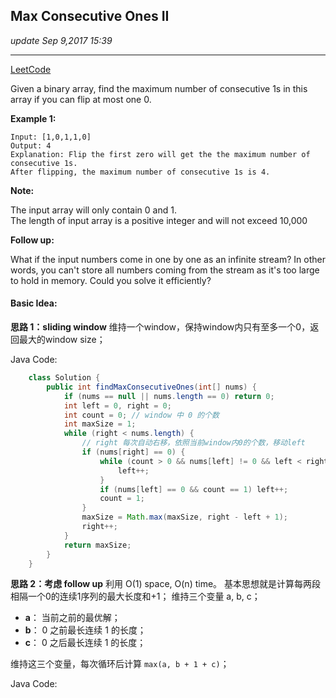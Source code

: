## Max Consecutive Ones II
_update Sep 9,2017  15:39_

---
[LeetCode](https://leetcode.com/problems/max-consecutive-ones-ii/description/)

Given a binary array, find the maximum number of consecutive 1s in this array if you can flip at most one 0.

**Example 1:**

    Input: [1,0,1,1,0]
    Output: 4
    Explanation: Flip the first zero will get the the maximum number of consecutive 1s.
    After flipping, the maximum number of consecutive 1s is 4.
**Note:**

The input array will only contain 0 and 1.  
The length of input array is a positive integer and will not exceed 10,000

**Follow up:**

What if the input numbers come in one by one as an infinite stream? In other words, you can't store all numbers coming from the stream as it's too large to hold in memory. Could you solve it efficiently?

#### Basic Idea:
**思路 1：sliding window**
维持一个window，保持window内只有至多一个0，返回最大的window size；

Java Code:
```java
    class Solution {
        public int findMaxConsecutiveOnes(int[] nums) {
            if (nums == null || nums.length == 0) return 0;
            int left = 0, right = 0;
            int count = 0; // window 中 0 的个数
            int maxSize = 1;
            while (right < nums.length) {
                // right 每次自动右移，依照当前window内0的个数，移动left
                if (nums[right] == 0) {
                    while (count > 0 && nums[left] != 0 && left < right) {
                        left++;
                    }
                    if (nums[left] == 0 && count == 1) left++;
                    count = 1;
                }
                maxSize = Math.max(maxSize, right - left + 1);
                right++;
            }
            return maxSize;
        }
    }
```

**思路 2：考虑 follow up**
利用 O(1) space, O(n) time。 基本思想就是计算每两段相隔一个0的连续1序列的最大长度和+1；
维持三个变量 a, b, c；
-  **a**： 当前之前的最优解；
-  **b**： 0 之前最长连续 1 的长度；
-  **c**： 0 之后最长连续 1 的长度；

维持这三个变量，每次循环后计算 `max(a, b + 1 + c)`；

Java Code:
```java








